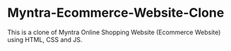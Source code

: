 # Myntra-Ecommerce-Website-Clone
This is a clone of Myntra Online Shopping Website (Ecommerce Website) using HTML, CSS and JS.
